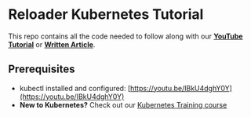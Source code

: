 # Reloader Kubernetes Tutorial

This repo contains all the code needed to follow along with our **[YouTube Tutorial](https://youtu.be/qiUl8znZ6Gw)** or **[Written Article](https://kubernetestraining.io/blog/reloader-kubernetes-hot-reload-configmaps-secrets)**.

## Prerequisites

- kubectl installed and configured: [https://youtu.be/IBkU4dghY0Y](https://youtu.be/IBkU4dghY0Y)
- **New to Kubernetes?** Check out our [Kubernetes Training course](https://kubernetestraining.io/)
